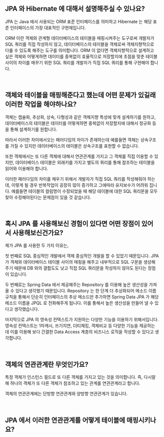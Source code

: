 ## JPA 와 Hibernate 에 대해서 설명해주실 수 있나요?

JPA 는 Java 에서 사용되는 ORM 표준 인터페이스를 의미하고 Hibernate 는 해당 표준 인터페이스의 가장 대표적인 구현체입니다.

ORM 이란 객체와 관계형 데이터베이스의 테이블을 매핑시켜주는 도구로써 개발자가 SQL 쿼리를 직접 작성하지 않고, 데이터베이스의 테이블을 객체로써 객체지향적으로 다룰 수 있도록 해주는 도구를 의미합니다. ORM 이 없다면 객체지향적으로 설계하고 싶은 객체와 어떻게하면 데이터를 중복없이 효율적으로 저장할지에 초점을 맞춘 테이블 사이의 차이를 매꾸기 위한 SQL 쿼리를 개발자가 직접 SQL 쿼리를 통해 구현해야 합니다.

<br>

## 객체와 테이블을 매핑해준다고 했는데 어떤 문제가 있길래 이러한 작업을 해야하나요?

객체는 캡슐화, 추상화, 상속, 다형성과 같은 객체지향 특성에 맞게 설계하기를 원하고, 데이터베이스의 테이블은 데이터를 어떻게하면 중복없이 저장할지에 대해서 정규화 등을 통해 설계하기를 원합니다.

따라서 이러한 차이에서오는 패러다임의 차이가 존재하는데 예를들면 객체는 상속구조를 가질 수 있지만 데이터베이스의 테이블은 상속구조를 표현할 수 없습니다.

또한 객체에서는 또 다른 객체에 대해서 연관관계를 가지고 그 객체를 직접 이용할 수 있지만, 데이터베이스 테이블은 외래키를 가지고 별도의 쿼리를 통해 참조하는 테이블을 읽어와 이용해야 합니다.

이러한 패러다임의 차이를 채우기 위해서 개발자가 직접 SQL 쿼리를 작성해줘야 하는데, 이렇게 될 경우 반복작업이 굉장히 많이 증가하고 그에따라 유지보수가 어려워 집니다. 예를들면 테이블의 컬럼명이 수정되었을 때 해당 테이블에 대한 SQL 쿼리문을 모두 찾아 수정해야된다는 문제점이 있을 것 같습니다.

<br>

## 혹시 JPA 를 사용해보신 경험이 있다면 어떤 장점이 있어서 사용해보신건가요?

제가 JPA 를 사용한 두 가지 이유는,

첫 번째로 SQL 중심적인 개발에서 객체 중심적인 개발을 할 수 있었기 때문입니다. JPA 가 객체와 데이터베이스 테이블 사이의 매핑을 해주고 내부적으로 SQL 구문을 생성해주기 때문에 DB 와의 결합도도 낮고 직접 SQL 쿼리문을 작성하지 않아도 된다는 장점이 있습니다.

두 번째로는 Spring Data 에서 제공해주는 Repository 를 이용해 높은 생산성을 가져올 수 있다고 생각했기 때문입니다. Repository 는 한 단계 더 추상화되어 메소드 이름 규칙을 통해서 단순히 인터페이스의 추상 메소드만 추가하면 Spring Data JPA 가 해당 메소드 이름을 JPQL 로 전화해주게 됩니다. 이를 통해서 높은 생산성을 만들어 낼 수 있다고 생각했습니다.

마지막으로 JPA 의 영속성 컨텍스트가 지원하는 다양한 기능을 이용하기 위해서입니다. 영속성 컨텍스트는 1차캐시, 쓰기지연, 더티체킹, 객체비교 등 다양한 기능을 제공하는데 이를 이용해 보다 간결한 Data Access 계층의 비즈니스 로직을 작성할 수 있다고 생각합니다.

<br>

## 객체의 연관관계란 무엇인가요?

특정 객체가 인스턴스 필드로 또 다른 객체를 가지고 있는 것을 의미합니다. 즉, 다시말해 하나의 객체가 또 다른 객체가 참조하고 있는 관계를 연관관계라고 합니다.

객체의 연관관계에는 단방향 연관관계와 양방향 연관관계가 있습니다.

<br>

## JPA 에서 이러한 연관관계를 어떻게 테이블에 매핑시키나요?